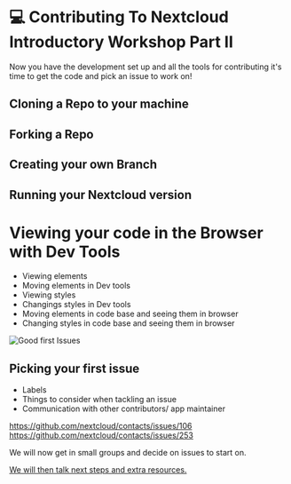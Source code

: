 # :computer: Contributing To Nextcloud Introductory Workshop Part II

Now you have the development set up and all the tools for contributing it's time to get the code and pick an issue to work on!

## Cloning a Repo to your machine 

## Forking a Repo

## Creating your own Branch

## Running your Nextcloud version

# Viewing your code in the Browser with Dev Tools

* Viewing elements
* Moving elements in Dev tools
* Viewing styles
* Changings styles in Dev tools
* Moving elements in code base and seeing them in browser
* Changing styles in code base and seeing them in browser

![Good first Issues](https://github.com/sleepypioneer/ContributingToNextcloudIntroductoryWorkshop/blob/master/goodfiratissues.png)

## Picking your first issue

* Labels
* Things to consider when tackling an issue
* Communication with other contributors/ app maintainer

https://github.com/nextcloud/contacts/issues/106
https://github.com/nextcloud/contacts/issues/253

We will now get in small groups and decide on issues to start on.

[We will then talk next steps and extra resources.]()
